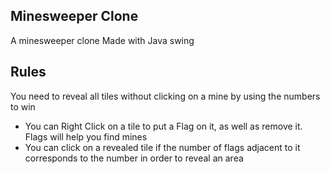 ## Minesweeper Clone

A minesweeper clone Made with Java swing

## Rules

You need to reveal all tiles without clicking on a mine by using the numbers to win

- You can Right Click on a tile to put a Flag on it, as well as remove it.
  Flags will help you find mines
- You can click on a revealed tile if the number of flags adjacent to it corresponds to the number in order to reveal an area



